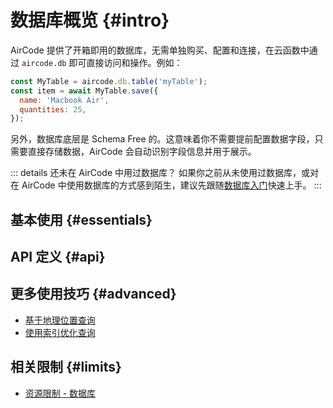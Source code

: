# 数据库概览 {#intro}

AirCode 提供了开箱即用的数据库，无需单独购买、配置和连接，在云函数中通过 `aircode.db` 即可直接访问和操作。例如：

```js
const MyTable = aircode.db.table('myTable');
const item = await MyTable.save({
  name: 'Macbook Air',
  quantities: 25,
});
```

另外，数据库底层是 Schema Free 的。这意味着你不需要提前配置数据字段，只需要直接存储数据，AirCode 会自动识别字段信息并用于展示。

::: details 还未在 AirCode 中用过数据库？
如果你之前从未使用过数据库，或对在 AirCode 中使用数据库的方式感到陌生，建议先跟随[数据库入门](/cn/getting-started/database)快速上手。
:::

## 基本使用 {#essentials}

<ListBoxContainer>
<ListBox
  link="/cn/guide/database/insert"
  title="插入数据"
  description="无需构建 Schema，直接向数据库中插入一条记录，也可一次性插入多条记录"
/>
<ListBox
  link="/cn/guide/database/find"
  title="查询数据"
  description="了解如何根据不同的查询条件获取记录，以及对查询结果进行分页、排序等高级操作"
/>
<ListBox
  link="/cn/guide/database/update"
  title="更新数据"
  description="修改数据并保存来更新记录，或通过 set 语句直接执行更新操作以提高性能"
/>
<ListBox
  link="/cn/guide/database/delete"
  title="删除数据"
  description="一次性删除一条或多条记录，或直接根据查询条件删除所有符合的记录"
/>
</ListBoxContainer>

## API 定义 {#api}

<ListBoxContainer>
<ListBox
  link="/cn/reference/server/database-api"
  title="数据库 API"
  description="关于 aircode.db 的所有接口定义"
/>
</ListBoxContainer>

## 更多使用技巧 {#advanced}

- [基于地理位置查询](/cn/guide/database/geo)
- [使用索引优化查询](/cn/guide/database/indexes)
<!-- - [在网页中管理数据](/cn/guide/database/web-management) -->

## 相关限制 {#limits}

- [资源限制 - 数据库](/cn/about/limits#database)
